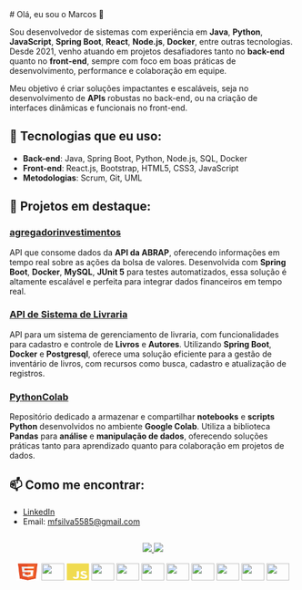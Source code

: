 <div>
# Olá, eu sou o Marcos 👋

Sou desenvolvedor de sistemas com experiência em **Java**, **Python**, **JavaScript**, **Spring Boot**, **React**, **Node.js**, **Docker**, entre outras tecnologias. Desde 2021, venho atuando em projetos desafiadores tanto no **back-end** quanto no **front-end**, sempre com foco em boas práticas de desenvolvimento, performance e colaboração em equipe.

Meu objetivo é criar soluções impactantes e escaláveis, seja no desenvolvimento de **APIs** robustas no back-end, ou na criação de interfaces dinâmicas e funcionais no front-end.

## 🔧 Tecnologias que eu uso:

- **Back-end**: Java, Spring Boot, Python, Node.js, SQL, Docker
- **Front-end**: React.js, Bootstrap, HTML5, CSS3, JavaScript
- **Metodologias**: Scrum, Git, UML

## 🚀 Projetos em destaque:

### [agregadorinvestimentos](https://github.com/MarcosSilva2021/agregadorinvestimentos)
API que consome dados da **API da ABRAP**, oferecendo informações em tempo real sobre as ações da bolsa de valores. Desenvolvida com **Spring Boot**, **Docker**, **MySQL**, **JUnit 5** para testes automatizados, essa solução é altamente escalável e perfeita para integrar dados financeiros em tempo real.

### [API de Sistema de Livraria](https://github.com/MarcosSilva2021/api-livraria)
API para um sistema de gerenciamento de livraria, com funcionalidades para cadastro e controle de **Livros** e **Autores**. Utilizando **Spring Boot**, **Docker** e **Postgresql**, oferece uma solução eficiente para a gestão de inventário de livros, com recursos como busca, cadastro e atualização de registros.

### [PythonColab](https://github.com/MarcosSilva2021/PythonColab)
Repositório dedicado a armazenar e compartilhar **notebooks** e **scripts Python** desenvolvidos no ambiente **Google Colab**. Utiliza a biblioteca **Pandas** para **análise** e **manipulação de dados**, oferecendo soluções práticas tanto para aprendizado quanto para colaboração em projetos de dados.

## 📫 Como me encontrar:
- [LinkedIn](https://www.linkedin.com/in/marcos-silva-dev-ce/)
- Email: mfsilva5585@gmail.com

</div>

##
<div align="center">
  <a href="https://github.com/MarcosSilva2021">
    <img height="180em" src="https://github-readme-stats.vercel.app/api?username=MarcosSilva2021&show_icons=true&theme=dracula&include_all_commits=true&count_private=true"/>
    <img height="180em" src="https://github-readme-stats.vercel.app/api/top-langs/?username=MarcosSilva2021&layout=compact&langs_count=7&theme=dracula"/>  
  </a>
</div>

<div align="center" style="display: inline_block"><br>
  <img align="center" height="30" width="40" src="https://raw.githubusercontent.com/devicons/devicon/master/icons/html5/html5-original.svg">
  <img align="center" height="30" width="40" src="https://img.shields.io/badge/CSS3-000?style=for-the-badge&logo=css3&logoColor=264CE4">
  <img align="center" height="30" width="40" src="https://raw.githubusercontent.com/devicons/devicon/master/icons/javascript/javascript-plain.svg">
  <img align="center" height="30" width="40" src="https://img.shields.io/badge/react-%2320232a.svg?style=for-the-badge&logo=react&logoColor=%2361DAFB">
  <img align="center" height="30" width="40" src="https://img.shields.io/badge/node.js-6DA55F?style=for-the-badge&logo=node.js&logoColor=white">
  <img align="center" height="30" width="40" src="https://img.shields.io/badge/spring-%236DB33F.svg?style=for-the-badge&logo=spring&logoColor=white">                          
  <img align="center" height="30" width="40" src="https://img.shields.io/badge/Java-000?style=for-the-badge&logo=java">
  <img align="center" height="30" width="40" src="https://img.shields.io/badge/C-000?style=for-the-badge&logo=c">
  <img align="center" height="30" width="40" src="https://img.shields.io/badge/Python-000?style=for-the-badge&logo=python">
  <img align="center" height="30" width="40" src="https://img.shields.io/badge/MySQL-000?style=for-the-badge&logo=mysql&logoColor=005C84">
  <img align="center" height="30" width="40" src="https://img.shields.io/badge/postgres-000.svg?style=for-the-badge&logo=postgresql&logoColor=white"> 
</div>
